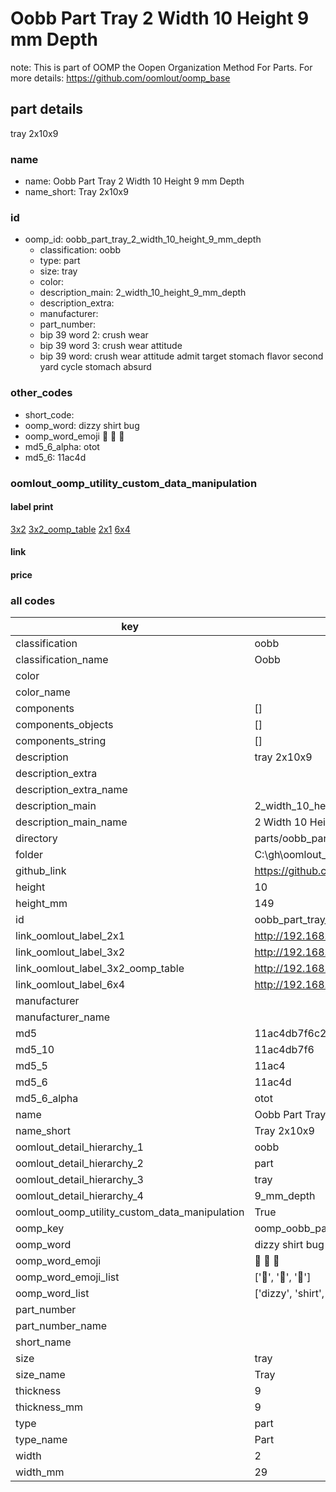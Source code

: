 # Oobb Part Tray 2 Width 10 Height 9 mm Depth  

note: This is part of OOMP the Oopen Organization Method For Parts. For more details: https://github.com/oomlout/oomp_base

##  part details
  



tray 2x10x9



### name
* name: Oobb Part Tray 2 Width 10 Height 9 mm Depth
* name_short: Tray 2x10x9 
### id
* oomp_id: oobb_part_tray_2_width_10_height_9_mm_depth
  * classification: oobb
  * type: part
  * size: tray
  * color: 
  * description_main: 2_width_10_height_9_mm_depth
  * description_extra: 
  * manufacturer: 
  * part_number: 
  * bip 39 word 2: crush wear
  * bip 39 word 3: crush wear attitude
  * bip 39 word: crush wear attitude admit target stomach flavor second yard cycle stomach absurd

### other_codes
* short_code: 
* oomp_word: dizzy shirt bug
* oomp_word_emoji :dizzy: :shirt: :bug:
* md5_6_alpha: otot
* md5_6: 11ac4d






### oomlout_oomp_utility_custom_data_manipulation
#### label print
[3x2](http://192.168.1.245:1112/?label=oomp%20otot)
[3x2_oomp_table](http://192.168.1.108:1112/?label=oomp%20otot)
[2x1](http://192.168.1.242:1112/?label=oomp%20otot)
[6x4](http://192.168.1.55:1112/?label=oomp%20otot)    

#### link

                              

#### price







### all codes 
| key | value |  
| --- | --- |  
| classification | oobb |  
| classification_name | Oobb |  
| color |  |  
| color_name |  |  
| components | [] |  
| components_objects | [] |  
| components_string | [] |  
| description | tray 2x10x9 |  
| description_extra |  |  
| description_extra_name |  |  
| description_main | 2_width_10_height_9_mm_depth |  
| description_main_name | 2 Width 10 Height 9 mm Depth |  
| directory | parts/oobb_part_tray_2_width_10_height_9_mm_depth |  
| folder | C:\gh\oomlout_oobb_version_4_generated_parts\things\oobb_part_tray_2_width_10_height_9_mm_depth |  
| github_link | https://github.com/oomlout/oomlout_oomp_part_src/tree/main/parts/oobb_part_tray_2_width_10_height_9_mm_depth |  
| height | 10 |  
| height_mm | 149 |  
| id | oobb_part_tray_2_width_10_height_9_mm_depth |  
| link_oomlout_label_2x1 | http://192.168.1.242:1112/?label=oomp%20otot |  
| link_oomlout_label_3x2 | http://192.168.1.245:1112/?label=oomp%20otot |  
| link_oomlout_label_3x2_oomp_table | http://192.168.1.108:1112/?label=oomp%20otot |  
| link_oomlout_label_6x4 | http://192.168.1.55:1112/?label=oomp%20otot |  
| manufacturer |  |  
| manufacturer_name |  |  
| md5 | 11ac4db7f6c26b1758eef03a1d7e19a8 |  
| md5_10 | 11ac4db7f6 |  
| md5_5 | 11ac4 |  
| md5_6 | 11ac4d |  
| md5_6_alpha | otot |  
| name | Oobb Part Tray 2 Width 10 Height 9 mm Depth |  
| name_short | Tray 2x10x9  |  
| oomlout_detail_hierarchy_1 | oobb |  
| oomlout_detail_hierarchy_2 | part |  
| oomlout_detail_hierarchy_3 | tray |  
| oomlout_detail_hierarchy_4 | 9_mm_depth |  
| oomlout_oomp_utility_custom_data_manipulation | True |  
| oomp_key | oomp_oobb_part_tray_2_width_10_height_9_mm_depth |  
| oomp_word | dizzy shirt bug |  
| oomp_word_emoji | :dizzy: :shirt: :bug: |  
| oomp_word_emoji_list | [':dizzy:', ':shirt:', ':bug:'] |  
| oomp_word_list | ['dizzy', 'shirt', 'bug'] |  
| part_number |  |  
| part_number_name |  |  
| short_name |  |  
| size | tray |  
| size_name | Tray |  
| thickness | 9 |  
| thickness_mm | 9 |  
| type | part |  
| type_name | Part |  
| width | 2 |  
| width_mm | 29 |  
